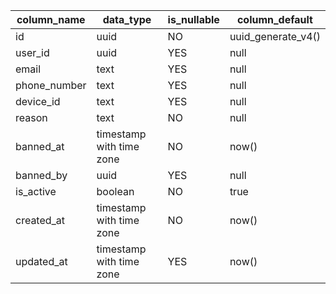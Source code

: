 | column_name  | data_type                | is_nullable | column_default     |
| ------------ | ------------------------ | ----------- | ------------------ |
| id           | uuid                     | NO          | uuid_generate_v4() |
| user_id      | uuid                     | YES         | null               |
| email        | text                     | YES         | null               |
| phone_number | text                     | YES         | null               |
| device_id    | text                     | YES         | null               |
| reason       | text                     | NO          | null               |
| banned_at    | timestamp with time zone | NO          | now()              |
| banned_by    | uuid                     | YES         | null               |
| is_active    | boolean                  | NO          | true               |
| created_at   | timestamp with time zone | NO          | now()              |
| updated_at   | timestamp with time zone | YES         | now()              |
